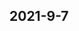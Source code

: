 
## 2021-9-7

### [<title>list-of-good-things/GoodBlogList.md at master · cnfeat/list-of-good-things · GitHub</title>](https://github.com/cnfeat/list-of-good-things/blob/master/GoodBlogList.md)